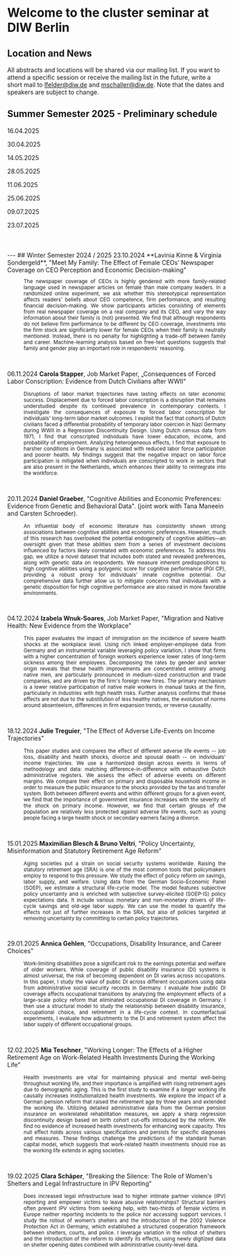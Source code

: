 # Welcome to the cluster seminar at DIW Berlin

## Location and News
All abstracts and locations will be shared via our mailing list. If you want to attend a specific session or receive the mailing list in the future, write a short mail to lfelder@diw.de and mschaller@diw.de. Note that the dates and speakers are subject to change. 
<br>

## Summer Semester 2025 - Preliminary schedule
16.04.2025

30.04.2025

14.05.2025

28.05.2025

11.06.2025

25.06.2025

09.07.2025

23.07.2025 


<div style="height: 10mm;"></div>
---
## Winter Semester 2024 / 2025
23.10.2024 **Lavinia Kinne & Virginia Sondergeld**, "Meet My Family: The Effect of Female CEOs’ Newspaper Coverage on CEO Perception and Economic Decision-making"
<p style="font-size:smaller; margin-left:10mm; text-align:justify;">
    The newspaper coverage of CEOs is highly gendered with more family-related language used in newspaper articles on female than male company leaders. In a randomized online experiment, we ask whether this stereotypical representation affects readers' beliefs about CEO competence, firm performance, and resulting financial decision-making. We show participants articles consisting of elements from real newspaper coverage on a real company and its CEO, and vary the way information about their family is (not) presented. We find that although respondents do not believe firm performance to be different by CEO coverage, investments into the firm stock are significantly lower for female CEOs when their family is neutrally mentioned. Instead, there is no penalty for highlighting a trade-off between family and career. Machine-learning analysis based on free-text questions suggests that family and gender play an important role in respondents' reasoning.
</p>
<br>

06.11.2024 **Carola Stapper**, Job Market Paper, „Consequences of Forced Labor Conscription: Evidence from Dutch Civilians after WWII“
<p style="font-size:smaller; margin-left:10mm; text-align:justify;">
    Disruptions of labor market trajectories have lasting effects on later economic success. Displacement due to forced labor conscription is a disruption that remains understudied despite its continued prevalence in contemporary contexts. I investigate the consequences of exposure to forced labor conscription for individuals' long-term labor market outcomes. I exploit the fact that cohorts of Dutch civilians faced a differential probability of temporary labor coercion in Nazi Germany during WWII in a Regression Discontinuity Design. Using Dutch census data from 1971, I find that conscripted individuals have lower education, income, and probability of employment. Analyzing heterogeneous effects, I find that exposure to harsher conditions in Germany is associated with reduced labor force participation and poorer health. My findings suggest that the negative impact on labor force participation is mitigated when individuals are conscripted to work in sectors that are also present in the Netherlands, which enhances their ability to reintegrate into the workforce.
</p>
<br>

20.11.2024 **Daniel Graeber**, "Cognitive Abilities and Economic Preferences: Evidence from Genetic and Behavioral Data". (joint work with Tana Maneein and Carsten Schroeder).
<p style="font-size:smaller; margin-left:10mm; text-align:justify;">
    An influential body of economic literature has consistently shown strong associations between cognitive abilities and economic preferences. However, much of this research has overlooked the potential endogeneity of cognitive abilities—an oversight given that these abilities stem from a series of investment decisions influenced by factors likely correlated with economic preferences. To address this gap, we utilize a novel dataset that includes both stated and revealed preferences, along with genetic data on respondents. We measure inherent predispositions to high cognitive abilities using a polygenic score for cognitive performance (PGI CP), providing a robust proxy for individuals’ innate cognitive potential. Our comprehensive data further allow us to mitigate concerns that individuals with a genetic disposition for high cognitive performance are also raised in more favorable environments.
</p>
<br>

04.12.2024 **Izabela Wnuk-Soares**, Job Market Paper, "Migration and Native Health: New Evidence from the Workplace"
<p style="font-size:smaller; margin-left:10mm; text-align:justify;">
    This paper evaluates the impact of immigration on the incidence of severe health shocks at the workplace level. Using rich linked employer-employee data from Germany and an instrumental variable leveraging policy variation, I show that firms with a higher concentration of foreign workers experience lower rates of long-term sickness among their employees. Decomposing the rates by gender and worker origin reveals that these health improvements are concentrated entirely among native men, are particularly pronounced in medium-sized construction and trade companies, and are driven by the firm's foreign new hires. The primary mechanism is a lower relative participation of native male workers in manual tasks at the firm, particularly in industries with high health risks. Further analysis confirms that these effects are not due to the substitution of less healthy natives, the evolution of norms around absenteeism, differences in firm expansion trends, or reverse causality.
</p>
<br>

18.12.2024 **Julie Treguier**, "The Effect of Adverse Life-Events on Income Trajectories"
<p style="font-size:smaller; margin-left:10mm; text-align:justify;">
    This paper studies and compares the effect of different adverse life events -- job loss, disability and health shocks, divorce and spousal death -- on individuals' income trajectories. We use a harmonized design across events in terms of methodology and data: matching difference-in-difference with exhaustive Dutch administrative registers. We assess the effect of adverse events on different margins. We compare their effect on primary and disposable household income in order to measure the public insurance to the shocks provided by the tax and transfer system. Both between different events and within different groups for a given event, we find that the importance of government insurance increases with the severity of the shock on primary income. However, we find that certain groups of the population are relatively less protected against adverse life events, such as young people facing a large health shock or secondary earners facing a divorce.
</p>
<br>

15.01.2025 **Maximilian Blesch & Bruno Veltri**, "Policy Uncertainty, Misinformation and Statutory Retirement Age Reform"
<p style="font-size:smaller; margin-left:10mm; text-align:justify;">
    Aging societies put a strain on social security systems worldwide. Raising the statutory retirement age (SRA) is one of the most common tools that policymakers employ to respond to this pressure. We study the effect of policy reform on savings, labor supply, and welfare. Using data from the German Socio-Economic Panel (SOEP), we estimate a structural life-cycle model. The model features subjective policy uncertainty and is enriched with subjective survey-elicited (SOEP-IS) policy expectations data. It include various monetary and non-monetary drivers of life-cycle savings and old-age labor supply. We can use the model to quantify the effects not just of further increases in the SRA, but also of policies targeted at removing uncertainty by committing to certain policy trajectories.
</p>
<br>

29.01.2025 **Annica Gehlen**, "Occupations, Disability Insurance, and Career Choices"
<p style="font-size:smaller; margin-left:10mm; text-align:justify;">
    Work-limiting disabilities pose a significant risk to the earnings potential and welfare of older workers. While coverage of public disability insurance (DI) systems is almost universal, the risk of becoming dependent on DI varies across occupations. In this paper, I study the value of public DI across different occupations using data from administrative social security records in Germany. I evaluate how public DI coverage affects occupational transitions by analyzing the employment effects of a large-scale policy reform that eliminated occupational DI coverage in Germany. I then use a structural model to study the relationship between disability insurance, occupational choice, and retirement in a life-cycle context. In counterfactual experiments, I evaluate how adjustments to the DI and retirement system affect the labor supply of different occupational groups.
</p>
<br>

12.02.2025 **Mia Teschner**, "Working Longer: The Effects of a Higher Retirement Age on Work-Related Health Investments During the Working Life"
<p style="font-size:smaller; margin-left:10mm; text-align:justify;">
    Health investments are vital for maintaining physical and mental well-being throughout working life, and their importance is amplified with rising retirement ages due to demographic aging. This is the first study to examine if a longer working life causally increases institutionalized health investments. We explore the impact of a German pension reform that raised the retirement age by three years and extended the working life. Utilizing detailed administrative data from the German pension insurance on workrelated rehabilitation measures, we apply a sharp regression discontinuity design based on birth cohort cut-offs introduced by the reform. We find no evidence of increased health investments for enhancing work capacity. This null effect holds across various specifications and persists for specific diagnoses and measures. These findings challenge the predictions of the standard human capital model, which suggests that work-related health investments should rise as the working life extends in aging societies.
</p>
<br>

19.02.2025 **Clara Schäper**, "Breaking the Silence: The Role of Women's Shelters and Legal Infrastructure in IPV Reporting"
<p style="font-size:smaller; margin-left:10mm; text-align:justify;">
    Does increased legal infrastructure lead to higher intimate partner violence (IPV) reporting and empower victims to leave abusive relationships? Structural barriers often prevent IPV victims from seeking help, with two-thirds of female victims in Europe neither reporting incidents to the police nor accessing support services. I study the rollout of women’s shelters and the introduction of the 2002 Violence Protection Act in Germany, which established a structured cooperation framework between shelters, courts, and police. I leverage variation in the rollout of shelters and the introduction of the reform to identify its effects, using newly digitized data on shelter opening dates combined with administrative county-level data.
</p>
<br>


